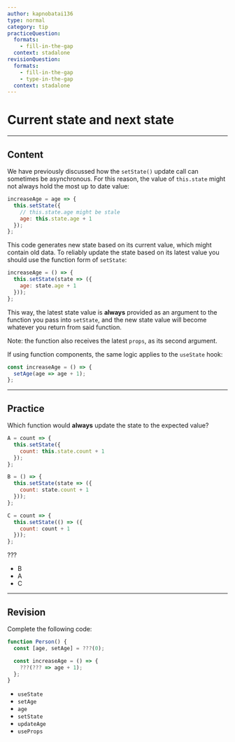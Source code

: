 ```yaml
---
author: kapnobatai136
type: normal
category: tip
practiceQuestion:
  formats:
    - fill-in-the-gap
  context: stadalone
revisionQuestion:
  formats:
    - fill-in-the-gap
    - type-in-the-gap
  context: stadalone
---
```


# Current state and next state


---

## Content

We have previously discussed how the `setState()` update call can sometimes be asynchronous. For this reason, the value of `this.state` might not always hold the most up to date value:

```js
increaseAge = age => {
  this.setState({
    // this.state.age might be stale
    age: this.state.age + 1 
  });
};
```

This code generates new state based on its current value, which might contain old data. To reliably update the state based on its latest value you should use the function form of `setState`:

```js
increaseAge = () => {
  this.setState(state => ({
    age: state.age + 1
  }));
};
```

This way, the latest state value is **always** provided as an argument to the function you pass into `setState`, and the new state value will become whatever you return from said function. 

Note: the function also receives the latest `props`, as its second argument.

If using function components, the same logic applies to the `useState` hook:

```js
const increaseAge = () => {
  setAge(age => age + 1);
};
```


---

## Practice

Which function would **always** update the state to the expected value?

```js
A = count => {
  this.setState({
    count: this.state.count + 1
  });
};

B = () => {
  this.setState(state => ({
    count: state.count + 1
  }));
};

C = count => {
  this.setState(() => ({
    count: count + 1
  }));
};
```

???

- B
- A
- C


---

## Revision

Complete the following code:

```js
function Person() {
  const [age, setAge] = ???(0);

  const increaseAge = () => {
    ???(??? => age + 1);
  };
}
```

- `useState`
- `setAge`
- `age`
- `setState`
- `updateAge`
- `useProps`
